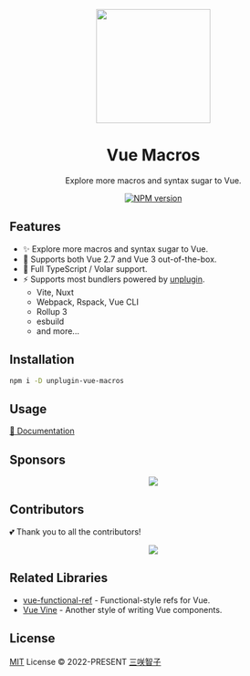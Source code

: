 <p align="center">
  <img src="./docs/public/logo.svg" width="200px" />
</p>

<h1 align="center">Vue Macros</h1>

<p align="center">Explore more macros and syntax sugar to Vue.</p>

<p align="center">
  <a href="https://npmjs.com/package/unplugin-vue-macros">
    <img src="https://img.shields.io/npm/v/unplugin-vue-macros.svg" alt="NPM version">
  </a>
</p>

## Features

- ✨ Explore more macros and syntax sugar to Vue.
- 💚 Supports both Vue 2.7 and Vue 3 out-of-the-box.
- 🦾 Full TypeScript / Volar support.
- ⚡️ Supports most bundlers powered by [unplugin](https://github.com/unjs/unplugin).
  - Vite, Nuxt
  - Webpack, Rspack, Vue CLI
  - Rollup 3
  - esbuild
  - and more...

## Installation

```bash
npm i -D unplugin-vue-macros
```

## Usage

[📜 Documentation](https://vue-macros.dev/)

## Sponsors

<p align="center">
  <a href="https://cdn.jsdelivr.net/gh/sxzz/sponsors/sponsors.wide.svg">
    <img src='https://cdn.jsdelivr.net/gh/sxzz/sponsors/sponsors.wide.svg'/>
  </a>
</p>

## Contributors

💕 Thank you to all the contributors!

<p align="center">
  <a href="https://github.com/vue-macros/vue-macros/graphs/contributors">
    <img src="https://contrib.rocks/image?repo=vue-macros/vue-macros" />
  </a>
</p>

## Related Libraries

- [vue-functional-ref](https://github.com/sxzz/vue-functional-ref) - Functional-style refs for Vue.
- [Vue Vine](https://vue-vine.dev/) - Another style of writing Vue components.

## License

[MIT](./LICENSE) License © 2022-PRESENT [三咲智子](https://github.com/sxzz)
